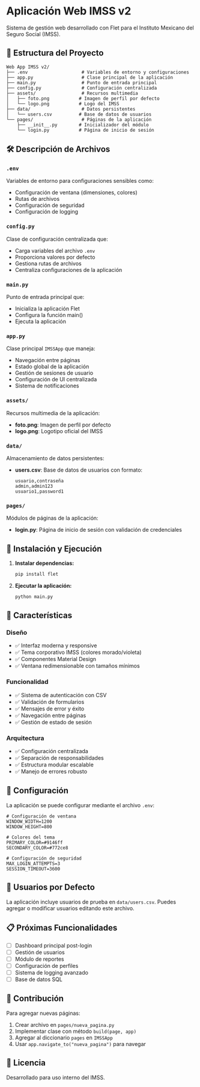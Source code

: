 # Aplicación Web IMSS v2

Sistema de gestión web desarrollado con Flet para el Instituto Mexicano del Seguro Social (IMSS).

## 📁 Estructura del Proyecto

```
Web App IMSS v2/
├── .env                    # Variables de entorno y configuraciones
├── app.py                  # Clase principal de la aplicación
├── main.py                 # Punto de entrada principal
├── config.py               # Configuración centralizada
├── assets/                 # Recursos multimedia
│   ├── foto.png           # Imagen de perfil por defecto
│   └── logo.png           # Logo del IMSS
├── data/                   # Datos persistentes
│   └── users.csv          # Base de datos de usuarios
└── pages/                  # Páginas de la aplicación
    ├── __init__.py        # Inicializador del módulo
    └── login.py           # Página de inicio de sesión
```

## 🛠️ Descripción de Archivos

### `.env`
Variables de entorno para configuraciones sensibles como:
- Configuración de ventana (dimensiones, colores)
- Rutas de archivos
- Configuración de seguridad
- Configuración de logging

### `config.py`
Clase de configuración centralizada que:
- Carga variables del archivo `.env`
- Proporciona valores por defecto
- Gestiona rutas de archivos
- Centraliza configuraciones de la aplicación

### `main.py`
Punto de entrada principal que:
- Inicializa la aplicación Flet
- Configura la función main()
- Ejecuta la aplicación

### `app.py`
Clase principal `IMSSApp` que maneja:
- Navegación entre páginas
- Estado global de la aplicación
- Gestión de sesiones de usuario
- Configuración de UI centralizada
- Sistema de notificaciones

### `assets/`
Recursos multimedia de la aplicación:
- **foto.png**: Imagen de perfil por defecto
- **logo.png**: Logotipo oficial del IMSS

### `data/`
Almacenamiento de datos persistentes:
- **users.csv**: Base de datos de usuarios con formato:
  ```csv
  usuario,contraseña
  admin,admin123
  usuario1,password1
  ```

### `pages/`
Módulos de páginas de la aplicación:
- **login.py**: Página de inicio de sesión con validación de credenciales

## 🚀 Instalación y Ejecución

1. **Instalar dependencias:**
   ```bash
   pip install flet
   ```

2. **Ejecutar la aplicación:**
   ```bash
   python main.py
   ```

## 🎨 Características

### Diseño
- ✅ Interfaz moderna y responsive
- ✅ Tema corporativo IMSS (colores morado/violeta)
- ✅ Componentes Material Design
- ✅ Ventana redimensionable con tamaños mínimos

### Funcionalidad
- ✅ Sistema de autenticación con CSV
- ✅ Validación de formularios
- ✅ Mensajes de error y éxito
- ✅ Navegación entre páginas
- ✅ Gestión de estado de sesión

### Arquitectura
- ✅ Configuración centralizada
- ✅ Separación de responsabilidades
- ✅ Estructura modular escalable
- ✅ Manejo de errores robusto

## 🔧 Configuración

La aplicación se puede configurar mediante el archivo `.env`:

```env
# Configuración de ventana
WINDOW_WIDTH=1200
WINDOW_HEIGHT=800

# Colores del tema
PRIMARY_COLOR=#9146ff
SECONDARY_COLOR=#772ce8

# Configuración de seguridad
MAX_LOGIN_ATTEMPTS=3
SESSION_TIMEOUT=3600
```

## 🔐 Usuarios por Defecto

La aplicación incluye usuarios de prueba en `data/users.csv`. Puedes agregar o modificar usuarios editando este archivo.

## 📋 Próximas Funcionalidades

- [ ] Dashboard principal post-login
- [ ] Gestión de usuarios
- [ ] Módulo de reportes
- [ ] Configuración de perfiles
- [ ] Sistema de logging avanzado
- [ ] Base de datos SQL

## 🤝 Contribución

Para agregar nuevas páginas:

1. Crear archivo en `pages/nueva_pagina.py`
2. Implementar clase con método `build(page, app)`
3. Agregar al diccionario `pages` en `IMSSApp`
4. Usar `app.navigate_to("nueva_pagina")` para navegar

## 📝 Licencia

Desarrollado para uso interno del IMSS.
